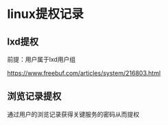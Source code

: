 # linux提权记录

## lxd提权

前提：用户属于lxd用户组

https://www.freebuf.com/articles/system/216803.html



## 浏览记录提权

通过用户的浏览记录获得关键服务的密码从而提权